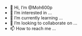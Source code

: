 - 👋 Hi, I’m @Moh600p
- 👀 I’m interested in ...
- 🌱 I’m currently learning ...
- 💞️ I’m looking to collaborate on ...
- 📫 How to reach me ...

<!---
Moh600p/Moh600p is a ✨ special ✨ repository because its `README.md` (this file) appears on your GitHub profile.
You can click the Preview link to take a look at your changes.
--->
